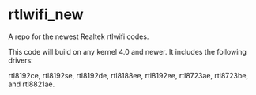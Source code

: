 rtlwifi_new
===========

A repo for the newest Realtek rtlwifi codes.

This code will build on any kernel 4.0 and newer. It includes the following drivers:

rtl8192ce, rtl8192se, rtl8192de, rtl8188ee, rtl8192ee, rtl8723ae, rtl8723be, and rtl8821ae.

